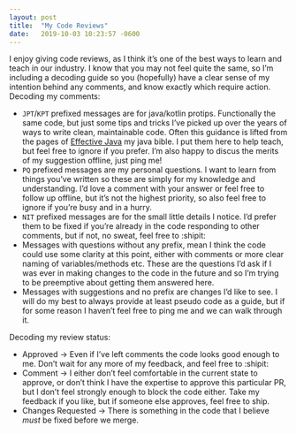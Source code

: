 ```yaml
---
layout: post
title:  "My Code Reviews"
date:   2019-10-03 10:23:57 -0600
---
```


I enjoy giving code reviews, as I think it’s one of the best ways to learn and teach in our industry. I know that you may not feel quite the same, so I’m including a decoding guide so you (hopefully) have a clear sense of my intention behind any comments, and know exactly which require action. 
Decoding my comments:

* `JPT`/`KPT` prefixed messages are for java/kotlin protips. Functionally the same code, but just some tips and tricks I’ve picked up over the years of ways to write clean, maintainable code. Often this guidance is lifted from the pages of [Effective Java](https://www.amazon.com/Effective-Java-Joshua-Bloch/dp/0134685997) my java bible. I put them here to help teach, but feel free to ignore if you prefer. I’m also happy to discus the merits of my suggestion offline, just ping me!
* `PQ` prefixed messages are my personal questions. I want to learn from things you’ve written so these are simply for my knowledge and understanding. I’d love a comment with your answer or feel free to follow up offline, but it’s not the highest priority, so also feel free to ignore if you’re busy and in a hurry.
* `NIT` prefixed messages are for the small little details I notice. I’d prefer them to be fixed if you’re already in the code responding to other comments, but if not, no sweat, feel free to :shipit:
* Messages with questions without any prefix, mean I think the code could use some clarity at this point, either with comments or more clear naming of variables/methods etc. These are the questions I’d ask if I was ever in making changes to the code in the future and so I’m trying to be preemptive about getting them answered here. 
* Messages with suggestions and no prefix are changes I’d like to see. I will do my best to always provide at least pseudo code as a guide, but if for some reason I haven’t feel free to ping me and we can walk through it. 

Decoding my review status:
* Approved -> Even if I’ve left comments the code looks good enough to me. Don’t wait for any more of my feedback, and feel free to :shipit:
* Comment -> I either don’t feel comfortable in the current state to approve, or don’t think I have the expertise to approve this particular PR, but I don’t feel strongly enough to block the code either. Take my feedback if you like, but if someone else approves, feel free to ship.
* Changes Requested -> There is something in the code that I believe _must_ be fixed before we merge. 

